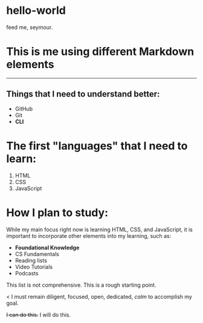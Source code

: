 # hello-world
feed me, seymour.

# This is me using different Markdown elements

-----------------------

## Things that I need to **understand** better:

  - GitHub
  - Git
  - **CLI**

# The first "languages" that I need to learn:

  1. HTML
  2. CSS
  3. JavaScript

# How I plan to study:

While my main focus right now is learning HTML, CSS, and JavaScript, it is important to incorporate other elements into my learning, such as:

  - **Foundational Knowledge**
  - CS Fundamentals
  - Reading lists
  - Video Tutorials
  - Podcasts

This list is not comprehensive. This is a rough starting point.

< I must remain diligent, focused, open, dedicated, *calm* to accomplish my goal.

~~I can do this.~~ I will do this.
